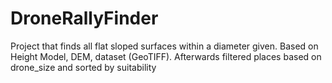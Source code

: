 # DroneRallyFinder

Project that finds all flat sloped surfaces within a diameter given. Based on Height Model, DEM, dataset (GeoTIFF). 
Afterwards filtered places based on drone_size and sorted by suitability